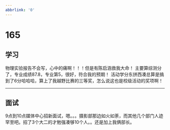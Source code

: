 ```yaml
---
abbrlink: '0'
---
```

# 165

## 学习

物理实验报告不会写，心中的痛啊！！！但是有陈启涵救我大命！
主要算综测分了，专业成绩87.8，专业第5，很好，符合我的预期！
活动学分东拼西凑总算是搞到了6分哈哈哈，算上了我越野比赛的三等奖，怎么说这也是校级活动的奖项啊！
***

## 面试

9点到10点媒体中心招新面试，嗯。。。摄影部那边如火如荼，而其他几个部门人迹罕至吧。招了3个大二的才勉强凑够10个人。。还是加上我俩部长。
